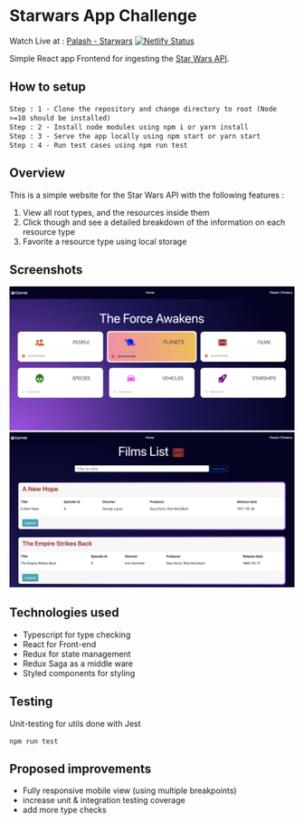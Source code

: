 # Starwars App Challenge

Watch Live at : [Palash - Starwars](palash-starwars.netlify.app) [![Netlify Status](https://api.netlify.com/api/v1/badges/c458d735-f23e-46e6-9386-51f5c8048f3b/deploy-status)](https://app.netlify.com/sites/palash-starwars/deploys)

Simple React app Frontend for ingesting the [Star Wars API](https://swapi.dev/).
## How to setup

```
Step : 1 - Clone the repository and change directory to root (Node >=10 should be installed)
Step : 2 - Install node modules using npm i or yarn install
Step : 3 - Serve the app locally using npm start or yarn start
Step : 4 - Run test cases using npm run test
```
## Overview

This is a simple website for the Star Wars API with the following features :

1. View all root types, and the resources inside them
2. Click though and see a detailed breakdown of the information on each resource type
4. Favorite a resource type using local storage
## Screenshots

![](./src/assets/screenshots/Home.png)
![](./src/assets/screenshots/Details.png)

## Technologies used

- Typescript for type checking
- React for Front-end
- Redux for state management
- Redux Saga as a middle ware
- Styled components for styling

## Testing

Unit-testing for utils done with Jest

```
npm run test
```
## Proposed improvements

- Fully responsive mobile view (using multiple breakpoints)
- increase unit & integration testing coverage
- add more type checks
